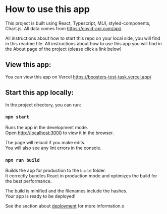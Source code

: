 # How to use this app

This project is built using React, Typescript, MUI, styled-components, Chart.js. All data comes from https://covid-api.com/api/.

All instructions about how to start this repo on your local side, you will find in this readme file. All instructions about how to use this app you will find in the About page of the project (please click a link below)

## View this app:
You can view this app on Vercel https://boosters-test-task.vercel.app/

## Start this app locally:

In the project directory, you can run:

### `npm start`

Runs the app in the development mode.\
Open [http://localhost:3000](http://localhost:3000) to view it in the browser.

The page will reload if you make edits.\
You will also see any lint errors in the console.

### `npm run build`

Builds the app for production to the `build` folder.\
It correctly bundles React in production mode and optimizes the build for the best performance.

The build is minified and the filenames include the hashes.\
Your app is ready to be deployed!

See the section about [deployment](https://facebook.github.io/create-react-app/docs/deployment) for more information.о